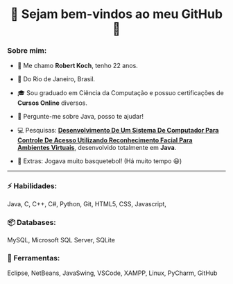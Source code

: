 # <div align="center">:wave: **Sejam bem-vindos ao meu GitHub** :rocket:</div>



### Sobre mim:

* :wave: Me chamo **Robert Koch**, tenho 22 anos.

* :pushpin: Do Rio de Janeiro, Brasil.

* :mortar_board: Sou graduado em Ciência da Computação e possuo certificações de **Cursos Online** diversos.

* :speech_balloon: Pergunte-me sobre Java, posso te ajudar!

* :computer: Pesquisas: [**Desenvolvimento De Um Sistema De Computador Para Controle De Acesso Utilizando Reconhecimento Facial Para Ambientes Virtuais**](https://drive.google.com/file/d/1H_PiiDfDImIXIITSkZNfgZ40AHEfzsfu/view?usp=sharing), desenvolvido totalmente em **Java**.

* :basketball: Extras: Jogava muito basquetebol! (Há muito tempo :laughing:)



---

### :zap: Habilidades:

Java, C, C++, C#, Python, Git, HTML5, CSS, Javascript, 

### 📦 Databases:

MySQL, Microsoft SQL Server, SQLite

### 🧰 Ferramentas:

Eclipse, NetBeans, JavaSwing, VSCode, XAMPP, Linux, PyCharm, GitHub
